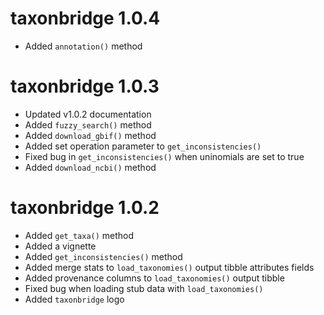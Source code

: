# taxonbridge 1.0.4

* Added `annotation()` method

# taxonbridge 1.0.3

* Updated v1.0.2 documentation
* Added `fuzzy_search()` method
* Added `download_gbif()` method
* Added set operation parameter to `get_inconsistencies()`
* Fixed bug in `get_inconsistencies()` when uninomials are set to true
* Added `download_ncbi()` method

# taxonbridge 1.0.2

* Added `get_taxa()` method
* Added a vignette
* Added `get_inconsistencies()` method
* Added merge stats to `load_taxonomies()` output tibble attributes fields
* Added provenance columns to `load_taxonomies()` output tibble
* Fixed bug when loading stub data with `load_taxonomies()`
* Added `taxonbridge` logo
